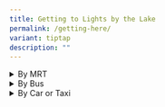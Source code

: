 ```yaml
---
title: Getting to Lights by the Lake
permalink: /getting-here/
variant: tiptap
description: ""
---
```

<p></p>
<div data-type="detailGroup" class="isomer-accordion isomer-accordion-white">
<details class="isomer-details">
<summary>By MRT</summary>
<div data-type="detailsContent" class="isomer-details-content">
<p>Nearest MRT station: Lakeside (EW26)</p>
<div class="iframe-wrapper">
<iframe height="315" width="560" allowfullscreen="true" frameborder="0" src="https://www.youtube.com/embed/ja8JB2vCY80?si=IGx4FQlCpZqe_eOl"></iframe>
</div>
</div>
</details>
<details class="isomer-details">
<summary>By Bus</summary>
<div data-type="detailsContent" class="isomer-details-content">
<p></p>
<div class="isomer-image-wrapper">
<img style="width: 100%" height="auto" width="100%" alt="" src="/images/Buses.png">
</div>
</div>
</details>
<details class="isomer-details">
<summary>By Car or Taxi</summary>
<div data-type="detailsContent" class="isomer-details-content">
<div class="isomer-image-wrapper">
<img style="width: 100%" height="auto" width="100%" alt="" src="/images/JLG_Carparks.png">
</div>
<p><strong><u>From Pan Island Expresway (PIE) towards Jurong</u></strong>
</p>
<ol data-tight="true" class="tight">
<li>
<p>Take Exit 31</p>
</li>
<li>
<p>Turn left onto Jurong Town Hall Road</p>
</li>
<li>
<p>Turn right onto Boon Lay Way</p>
</li>
<li>
<p>Turn left onto Yuan Ching Road</p>
</li>
</ol>
<p><strong><u>From Ayer Rajah Expressway (AYE) towards Jurong</u></strong>
</p>
<ol data-tight="true" class="tight">
<li>
<p>Take Exit 15A onto Jalan Ahmad Ibrahim</p>
</li>
<li>
<p>Turn right onto Corporation Road</p>
</li>
<li>
<p>Turn right onto Jalan Ahmad Ibrahim</p>
</li>
<li>
<p>Turn left onto Yuan Ching Road</p>
</li>
</ol>
<p></p>
<p></p>
<div class="isomer-image-wrapper">
<img style="width: 100%" height="auto" width="100%" alt="" src="/images/Carparks.png">
</div>
<p><strong><u>Parking charges</u></strong>
</p>
<p></p>
<div class="isomer-image-wrapper">
<img style="width: 100%" height="auto" width="100%" alt="" src="/images/Parking_charges.png">
</div>
<p><em>For any parking session between 10.30pm to 7.00am the following day, per minute charging will apply subject to a maximum parking charge of $5.00.</em>
</p>
<p></p>
<p><em>For further information, please contact Times24 Parking at <a href="tel:6592 2705" rel="noopener noreferrer nofollow" target="_blank">6592 2705</a>.&nbsp;</em>
</p>
</div>
</details>
</div>
<p></p>